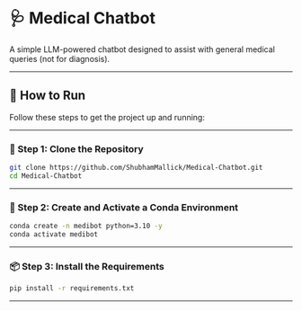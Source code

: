 
# 🩺 Medical Chatbot

A simple LLM-powered chatbot designed to assist with general medical queries (not for diagnosis).

---

## 🚀 How to Run

Follow these steps to get the project up and running:

---

### 📁 Step 1: Clone the Repository

```bash
git clone https://github.com/ShubhamMallick/Medical-Chatbot.git
cd Medical-Chatbot
```

---

### 🐍 Step 2: Create and Activate a Conda Environment

```bash
conda create -n medibot python=3.10 -y
conda activate medibot
```

---

### 📦 Step 3: Install the Requirements

```bash
pip install -r requirements.txt
```

---

